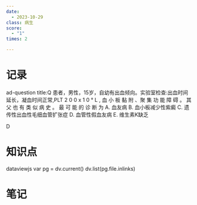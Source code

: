 ```yaml
---
date:
  - 2023-10-29
class: 病生
score:
  - "1"
times: 2

---
```



记录
==
ad-question
title:Q
患者，男性，15岁，自幼有出血倾向。实验室检查:出血时间延长，凝血时间正常,PLT 2 0 0 x 1 0 ° L , 血 小 板 黏 附 、聚 集 功 能 障 碍 。 其 父 也 有 类 似 病 史 。 最 可 能 的 诊 断 为
A. 血友病 B. 血小板减少性紫癜
C. 遗传性出血性毛细血管扩张症 D. 血管性假血友病
E. 维生素K缺乏



D


知识点
==
dataviewjs
var pg = dv.current()
dv.list(pg.file.inlinks)


笔记
==